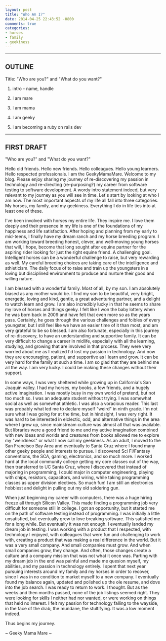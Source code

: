 ```yaml
---
layout: post
title: "Who Am I?"
date: 2014-04-25 22:43:52 -0800
comments: true
categories:
- horses
- family
- geekiness
---
```

-----------
  OUTLINE
-----------

Title: "Who are you?" and "What do you want?"

1. intro - name, handle

2. I am mare

3. I am mama

4. I am geeky

5. I am becoming a ruby on rails dev


-------------
 FIRST DRAFT
-------------

"Who are you?" and "What do you want?"

Hello old friends.  Hello new friends.  Hello colleagues.  Hello young learners.  Hello respected professionals.  I am the GeekyMamaMare.  Welcome to my blog.  Please enjoy sharing my journey of re-discovering my passion in technology and re-directing (re-purposing?) my career from software testing to software development.  A wordy intro statement indeed, but very relevant to my journey as you will see in time.  Let's start by looking at who I am now.  The most important aspects of my life all fall into three categories.  My horses, my family, and my geekiness.  Everything I do in life ties into at least one of these.

I've been involved with horses my entire life.  They inspire me.  I love them deeply and their presence in my life is one of the foundations of my happiness and life satisfaction.  After hoping and planning from my early to mid-teens, I finally have my dream ranch and my horse breeding program.  I am working toward breeding honest, clever, and well-moving young horses that will, I hope, become that long sought after equine partner for the aspiring rider looking for just the right equine friend.  A challenging goal.  Intelligent horses can be a wonderful challenge to raise, but very rewarding as well.  My careful breeding choices are taking care of the intelligence and athleticism.  The daily focus of to raise and train up the youngsters in a loving but disciplined environment to produce and nurture their good and willing nature.

I am blessed with a wonderful family.  Most of all, by my son.  I am absolutely biased as any mother would be.  I find my son to be beautiful, very bright, energetic, loving and kind, gentle, a great adventuring partner, and a delight to watch learn and grow.  I am also incredibly lucky in that he seems to share my love of horses and things geeky.  I felt like I won the baby lottery when he was born back in 2009 and have felt that even more so as the years pass.  Certainly, he goes through the various challenges and foibles of every youngster, but I still feel like we have an easier time of it than most, and am very grateful to be so blessed.  I am also fortunate, especially in this journey of re-discovery, to have an understanding and supportive family.  It can be very difficult to change a career in midlife, especially with all the learning, studying, and growing that are involved in that process.  They were very worried about me as I realized I'd lost my passion in technology.  And now they are encouraging, patient, and supportive as I learn and grow.  It can be very hard for the family at such a time.  I am so glad that they are behind me all the way.  I am very lucky.  I could be making these changes without their support.

In some ways, I was very sheltered while growing up in California's San Joaquin valley.  I had my horses, my books, a few friends, and a hugely active imagination.  I was mostly busy in my own world of pretend, but not too much so.  I was an adequate student without trying.  I was somewhat social as well as somewhat athletic.  I was also a voracious reader.  This last was probably what led me to declare myself "weird" in ninth grade.  I'm not sure what I was going for at the time, but in hindsight, I was very right.  It was hard to be interested in elclectic, odd, and alternative things in the area where I grew up, since mainstream culture was almost all that was available.  But libraries were a good friend to me and my active imagination combined with new ideas and worlds and creatures from books allowed me to explore my "weirdness" or what I now call my geekiness.  As an adult, I moved to the San Francisco Bay Area and eventually to Santa Cruz where I found many other geeky people and interests to pursue.  I discovered Sci Fi/Fantasy conventions, the SCA, gaming, electronics, and so much more.  I worked hard at the local community college getting my core classes out of the way, then transferred to UC Santa Cruz, where I discovered that instead of majoring in programming, I could major in computer engineering, playing with chips, resistors, capacitors, and wiring, while taking programming classes as upper division electives.  So much fun!  I am still an electronics hobbiest and delight in pulling out my old soldering gun.

When just beginning my career with computers, there was a huge hiring freeze all through Silicon Valley.  This made finding a programming job very difficult for someone still in college.  I got an opportunity, but it started me on the path of software testing instead of programming.  I was initially a little unsatisfied, but eventually grew to love breaking software.  This satisfied me for a long while.  But eventually it was not enough.  I eventually landed my dream job in testing.  I was working with a product that I respected, with technology I enjoyed, with colleagues that were fun and challenging to work with, creating a product that was making a real difference in the world.  But it was a very small company.  And small companies must grow.  And when small companies grow, they change.  And often, those changes create a culture and a company mission that was not what it once was.  Parting with my dream job in the end was painful and made me quesion myself, my abilities, and my passion in technology entirely.  I spent that next year pursuing interests around my family and my horses in order to recover, since I was in no condition to market myself to a new company.  I eventually found my balance again, updated and polished up the ole resume, and dove into the job search.  I was ready to return to work.  I thought.  But as the weeks and then months passed, none of the job listings seemed right.  They were looking for skills I neither had nor wanted, or were working on things that held no interest.  I felt my passion for technology falling to the wayside, in the face of the drab, the mundane, the stultifying.  It was a low moment indeed.

Thus begins my journey.

~ Geeky Mama Mare ~
